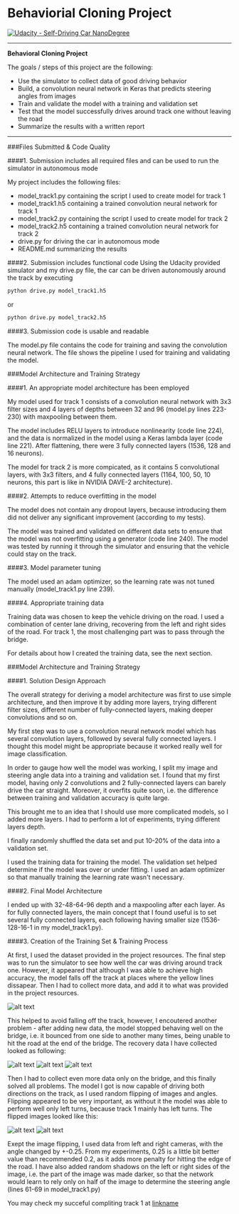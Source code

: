 # Behaviorial Cloning Project

[![Udacity - Self-Driving Car NanoDegree](https://s3.amazonaws.com/udacity-sdc/github/shield-carnd.svg)](http://www.udacity.com/drive)

---

**Behavioral Cloning Project**

The goals / steps of this project are the following:
* Use the simulator to collect data of good driving behavior
* Build, a convolution neural network in Keras that predicts steering angles from images
* Train and validate the model with a training and validation set
* Test that the model successfully drives around track one without leaving the road
* Summarize the results with a written report


[//]: # (Image References)

[image1]: ./examples/placeholder.png "Model Visualization"
[image2]: ./examples/placeholder.png "Grayscaling"
[image3]: ./examples/placeholder_small.png "Recovery Image"
[image4]: ./examples/placeholder_small.png "Recovery Image"
[image5]: ./examples/placeholder_small.png "Recovery Image"
[image6]: ./examples/placeholder_small.png "Normal Image"
[image7]: ./examples/placeholder_small.png "Flipped Image"

---
###Files Submitted & Code Quality

####1. Submission includes all required files and can be used to run the simulator in autonomous mode

My project includes the following files:
* model_track1.py containing the script I used to create model for track 1
* model_track1.h5 containing a trained convolution neural network for track 1
* model_track2.py containing the script I used to create model for track 2
* model_track2.h5 containing a trained convolution neural network for track 2
* drive.py for driving the car in autonomous mode
* README.md summarizing the results

####2. Submission includes functional code
Using the Udacity provided simulator and my drive.py file, the car can be driven autonomously around the track by executing 
```sh
python drive.py model_track1.h5
```
 or
 ```sh
python drive.py model_track2.h5
```

####3. Submission code is usable and readable

The model.py file contains the code for training and saving the convolution neural network. The file shows the pipeline I used for training and validating the model.

###Model Architecture and Training Strategy

####1. An appropriate model architecture has been employed

My model used for track 1 consists of a convolution neural network with 3x3 filter sizes and 4 layers of depths between 32 and 96 (model.py lines 223-230) with maxpooling between them.

The model includes RELU layers to introduce nonlinearity (code line 224), and the data is normalized in the model using a Keras lambda layer (code line 221). After flattening, there were 3 fully connected layers (1536, 128 and 16 neurons).

The model for track 2 is more compicated, as it contains 5 convolutional layers, with 3x3 filters, and 4 fully connected layers (1164, 100, 50, 10 neurons, this part is like in NVIDIA DAVE-2 architecture).

####2. Attempts to reduce overfitting in the model

The model does not contain any dropout layers, because introducing them did not deliver any significant improvement (according to my tests). 

The model was trained and validated on different data sets to ensure that the model was not overfitting using a generator (code line 240). The model was tested by running it through the simulator and ensuring that the vehicle could stay on the track.

####3. Model parameter tuning

The model used an adam optimizer, so the learning rate was not tuned manually (model_track1.py line 239).

####4. Appropriate training data

Training data was chosen to keep the vehicle driving on the road. I used a combination of center lane driving, recovering from the left and right sides of the road. For track 1, the most challenging part was to pass through the bridge.

For details about how I created the training data, see the next section. 

###Model Architecture and Training Strategy

####1. Solution Design Approach

The overall strategy for deriving a model architecture was first to use simple architecture, and then improve it by adding more layers, trying different filter sizes, different number of fully-connected layers, making deeper convolutions and so on.

My first step was to use a convolution neural network model which has several convolution layers, followed by several fully connected layers. I thought this model might be appropriate because it worked really well for image classification.

In order to gauge how well the model was working, I split my image and steering angle data into a training and validation set. I found that my first model, having only 2 convolutions and 2 fully-connected layers can barely drive the car straight. Moreover, it overfits quite soon, i.e. the difference between training and validation accuracy is quite large.

This brought me to an idea that I should use more complicated models, so I added more layers. I had to perform a lot of experiments, trying different layers depth.

I finally randomly shuffled the data set and put 10-20% of the data into a validation set. 

I used the training data for training the model. The validation set helped determine if the model was over or under fitting.  I used an adam optimizer so that manually training the learning rate wasn't necessary.

####2. Final Model Architecture

I ended up with 32-48-64-96 depth and a maxpooling after each layer. As for fully connected layers, the main concept that I found useful is to set several fully connected layers, each following having smaller size (1536-128-16-1 in my model_track1.py).

####3. Creation of the Training Set & Training Process

At first, I used the dataset provided in the project resources. The final step was to run the simulator to see how well the car was driving around track one. However, it appeared that although I was able to achieve high accuracy, the model falls off the track at places where the yellow lines dissapear. Then I had to collect more data, and add it to what was provided in the project resources.

![alt text][image2]

This helped to avoid falling off the track, however, I encoutered another problem - after adding new data, the model stopped behaving well on the bridge, i.e. it bounced from one side to another many times, being unable to hit the road at the end of the bridge. The recovery data I have collected looked as following:

![alt text][image3]
![alt text][image4]
![alt text][image5]

Then I had to collect even more data only on the bridge, and this finally solved all problems. The model I got is now capable of driving both directions on the track, as I used random flipping of images and angles. Flipping appeared to be very important, as without it the model was able to perform well only left turns, because track 1 mainly has left turns. The flipped images looked like this:

![alt text][image6]
![alt text][image7]

Exept the image flipping, I used data from left and right cameras, with the angle changed by +-0.25. From my experiments, 0.25 is a little bit better value than recommended 0.2, as it adds more penalty for hitting the edge of the road. I have also added random shadows on the left or right sides of the image, i.e. the part of the image was made darker, so that the network would learn to rely only on half of the image to determine the steering angle (lines 61-69 in model_track1.py)

You may check my succeful compliting track 1 at [linkname](https://youtu.be/a8uZswck93k)



